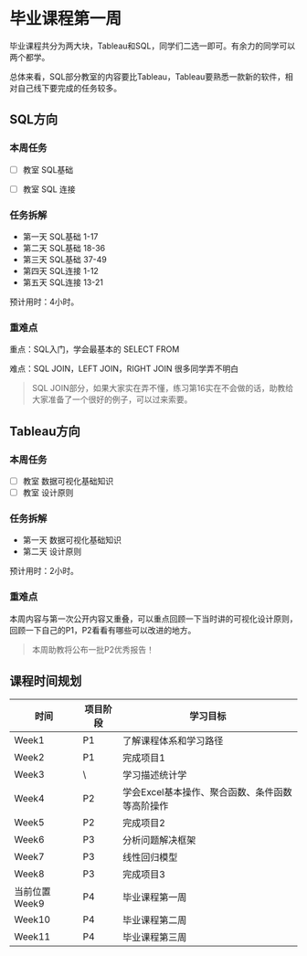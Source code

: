 #  毕业课程第一周

毕业课程共分为两大块，Tableau和SQL，同学们二选一即可。有余力的同学可以两个都学。

总体来看，SQL部分教室的内容要比Tableau，Tableau要熟悉一款新的软件，相对自己线下要完成的任务较多。
## SQL方向

###  本周任务

  - [ ] 教室 SQL基础
  - [ ] 教室 SQL 连接


###  任务拆解
  - 第一天 SQL基础 1-17
  - 第二天 SQL基础 18-36
  - 第三天 SQL基础 37-49
  - 第四天 SQL连接 1-12
  - 第五天 SQL连接 13-21

预计用时：4小时。
###  重难点

重点：SQL入门，学会最基本的 SELECT FROM

难点：SQL JOIN，LEFT JOIN，RIGHT JOIN 很多同学弄不明白

> SQL JOIN部分，如果大家实在弄不懂，练习第16实在不会做的话，助教给大家准备了一个很好的例子，可以过来索要。

## Tableau方向

### 本周任务

  - [ ] 教室 数据可视化基础知识
  - [ ] 教室 设计原则

###  任务拆解
  - 第一天 数据可视化基础知识
  - 第二天 设计原则

预计用时：2小时。

###  重难点

本周内容与第一次公开内容又重叠，可以重点回顾一下当时讲的可视化设计原则，回顾一下自己的P1，P2看看有哪些可以改进的地方。

> 本周助教将公布一批P2优秀报告！



##  课程时间规划
时间|项目阶段|学习目标
---|---|---
Week1| P1|了解课程体系和学习路径
Week2|P1|完成项目1
Week3|\ |学习描述统计学
Week4|P2|学会Excel基本操作、聚合函数、条件函数等高阶操作
Week5|P2|完成项目2
Week6|P3|分析问题解决框架
Week7|P3|线性回归模型
Week8|P3|完成项目3
当前位置Week9|P4|毕业课程第一周
Week10|P4|毕业课程第二周
Week11|P4|毕业课程第三周
